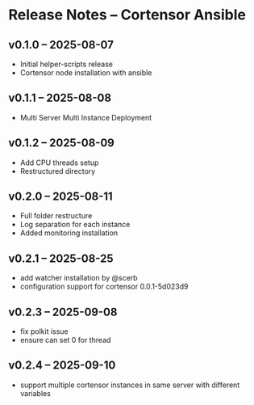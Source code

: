 # Release Notes – Cortensor Ansible

## v0.1.0 – 2025-08-07
- Initial helper-scripts release
- Cortensor node installation with ansible

## v0.1.1 – 2025-08-08
- Multi Server Multi Instance Deployment

## v0.1.2 – 2025-08-09
- Add CPU threads setup
- Restructured directory

## v0.2.0 – 2025-08-11
- Full folder restructure
- Log separation for each instance
- Added monitoring installation

## v0.2.1 – 2025-08-25
- add watcher installation by @scerb
- configuration support for cortensor 0.0.1-5d023d9

## v0.2.3 – 2025-09-08
- fix polkit issue
- ensure can set 0 for thread

## v0.2.4 – 2025-09-10
- support multiple cortensor instances in same server with different variables